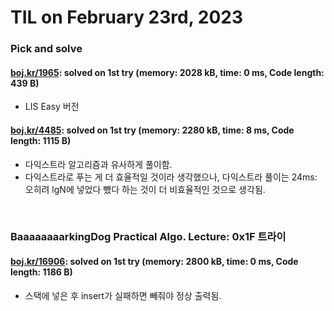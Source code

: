 # **TIL on February 23rd, 2023**
### Pick and solve
#### [boj.kr/1965](../../../Problem%20Solving/boj/random%20defense/1965-02-23-2023.cpp): solved on 1st try (memory: 2028 kB, time: 0 ms, Code length: 439 B)
* LIS Easy 버전

#### [boj.kr/4485](../../../Problem%20Solving/boj/random%20defense/4485-02-23-2023.cpp): solved on 1st try (memory: 2280 kB, time: 8 ms, Code length: 1115 B)
* 다익스트라 알고리즘과 유사하게 풀이함.
* 다익스트라로 푸는 게 더 효율적일 것이라 생각했으나, 다익스트라 풀이는 24ms: 오히려 lgN에 넣었다 뺐다 하는 것이 더 비효율적인 것으로 생각됨.
<br>

### BaaaaaaaarkingDog Practical Algo. Lecture: 0x1F 트라이
#### [boj.kr/16906](../../../Problem%20Solving/boj/Trie/16906-02-22-2023.cpp): solved on 1st try (memory: 2800 kB, time: 0 ms, Code length: 1186 B)
* 스택에 넣은 후 insert가 실패하면 빼줘야 정상 출력됨.